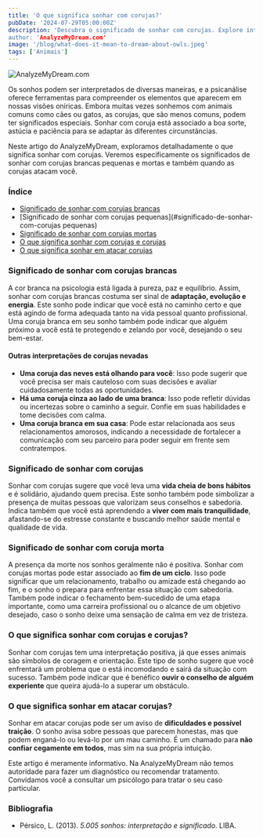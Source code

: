 ```yaml
---
title: 'O que significa sonhar com corujas?'
pubDate: '2024-07-29T05:00:00Z'
description: 'Descubra o significado de sonhar com corujas. Explore interpretações de corujas nevadas, pequenas corujas, corujas mortas e muito mais.
author: 'AnalyzeMyDream.com'
image: '/blog/what-does-it-mean-to-dream-about-owls.jpeg'
tags: ['Animais']
---
```


![AnalyzeMyDream.com](/blog/what-does-it-mean-to-dream-about-owls.jpeg)

Os sonhos podem ser interpretados de diversas maneiras, e a psicanálise oferece ferramentas para compreender os elementos que aparecem em nossas visões oníricas. Embora muitas vezes sonhemos com animais comuns como cães ou gatos, as corujas, que são menos comuns, podem ter significados especiais. Sonhar com coruja está associado a boa sorte, astúcia e paciência para se adaptar às diferentes circunstâncias.

Neste artigo do AnalyzeMyDream, exploramos detalhadamente o que significa sonhar com corujas. Veremos especificamente os significados de sonhar com corujas brancas pequenas e mortas e também quando as corujas atacam você.

### Índice

- [Significado de sonhar com corujas brancas](#significado-de-sonhar-com-corujas-brancas)
- [Significado de sonhar com corujas pequenas](#significado-de-sonhar-com-corujas pequenas)
- [Significado de sonhar com corujas mortas](#significado-de-sonhar-com-corujas-mortas)
- [O que significa sonhar com corujas e corujas](#o-que-significa-sonhar-com-corujas-e-corujas)
- [O que significa sonhar em atacar corujas](#o-que-significa-sonhar-em-atacar-corujas)

### Significado de sonhar com corujas brancas

A cor branca na psicologia está ligada à pureza, paz e equilíbrio. Assim, sonhar com corujas brancas costuma ser sinal de **adaptação, evolução e energia**. Este sonho pode indicar que você está no caminho certo e que está agindo de forma adequada tanto na vida pessoal quanto profissional. Uma coruja branca em seu sonho também pode indicar que alguém próximo a você está te protegendo e zelando por você, desejando o seu bem-estar.

#### Outras interpretações de corujas nevadas

- **Uma coruja das neves está olhando para você**: Isso pode sugerir que você precisa ser mais cauteloso com suas decisões e avaliar cuidadosamente todas as oportunidades.
- **Há uma coruja cinza ao lado de uma branca**: Isso pode refletir dúvidas ou incertezas sobre o caminho a seguir. Confie em suas habilidades e tome decisões com calma.
- **Uma coruja branca em sua casa**: Pode estar relacionada aos seus relacionamentos amorosos, indicando a necessidade de fortalecer a comunicação com seu parceiro para poder seguir em frente sem contratempos.

### Significado de sonhar com corujas

Sonhar com corujas sugere que você leva uma **vida cheia de bons hábitos** e é solidário, ajudando quem precisa. Este sonho também pode simbolizar a presença de muitas pessoas que valorizam seus conselhos e sabedoria. Indica também que você está aprendendo a **viver com mais tranquilidade**, afastando-se do estresse constante e buscando melhor saúde mental e qualidade de vida.

### Significado de sonhar com coruja morta

A presença da morte nos sonhos geralmente não é positiva. Sonhar com corujas mortas pode estar associado ao **fim de um ciclo**. Isso pode significar que um relacionamento, trabalho ou amizade está chegando ao fim, e o sonho o prepara para enfrentar essa situação com sabedoria. Também pode indicar o fechamento bem-sucedido de uma etapa importante, como uma carreira profissional ou o alcance de um objetivo desejado, caso o sonho deixe uma sensação de calma em vez de tristeza.

### O que significa sonhar com corujas e corujas?

Sonhar com corujas tem uma interpretação positiva, já que esses animais são símbolos de coragem e orientação. Este tipo de sonho sugere que você enfrentará um problema que o está incomodando e sairá da situação com sucesso. Também pode indicar que é benéfico **ouvir o conselho de alguém experiente** que queira ajudá-lo a superar um obstáculo.

### O que significa sonhar em atacar corujas?

Sonhar em atacar corujas pode ser um aviso de **dificuldades e possível traição**. O sonho avisa sobre pessoas que parecem honestas, mas que podem enganá-lo ou levá-lo por um mau caminho. É um chamado para **não confiar cegamente em todos**, mas sim na sua própria intuição. 

Este artigo é meramente informativo. Na AnalyzeMyDream não temos autoridade para fazer um diagnóstico ou recomendar tratamento. Convidamos você a consultar um psicólogo para tratar o seu caso particular.

### Bibliografia

- Pérsico, L. (2013). *5.005 sonhos: interpretação e significado*. LIBA.